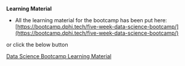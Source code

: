 **Learning Material**


- All the learning material for the bootcamp has been put here: [https://bootcamp.dphi.tech/five-week-data-science-bootcamp/](https://bootcamp.dphi.tech/five-week-data-science-bootcamp/)

or click the below button

<a class="MuiButton-root MuiButton-text MuiButton-textPrimary MuiButton-sizeMedium MuiButton-textSizeMedium MuiButtonBase-root  css-1xzlu92" tabindex="0" href="https://bootcamp.dphi.tech/five-week-data-science-bootcamp/">Data Science Bootcamp Learning Material<span class="MuiTouchRipple-root css-w0pj6f"></span></a>